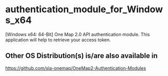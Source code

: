 # authentication_module_for_Windows_x64
[Windows x64: 64-Bit] One Map 2.0 API authentication module. This application will help to retrieve your access token.

## Other OS Distribution(s) is/are also available in
https://github.com/sla-onemap/OneMap2-Authentication-Modules
